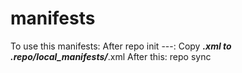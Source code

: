 # manifests
  To use this manifests:
  After repo init ---:
  Copy ***.xml to .repo/local_manifests/***.xml
  After this:
  repo sync
